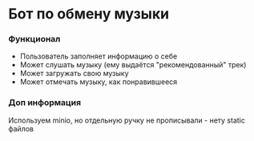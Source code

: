 # Бот по обмену музыки

### Функционал
- Пользователь заполняет информацию о себе
- Может слушать музыку (ему выдаётся "рекомендованный" трек)
- Может загружать свою музыку
- Может отмечать музыку, как понравившееся

### Доп информация
Используем minio, но отдельную ручку не прописывали - нету static файлов
